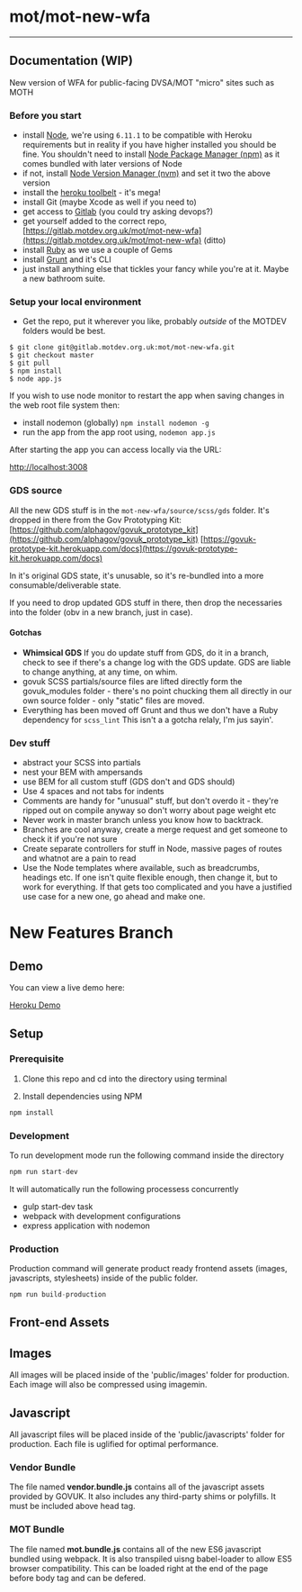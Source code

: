 # mot/mot-new-wfa
---
## Documentation (WIP)

New version of WFA for public-facing DVSA/MOT "micro" sites such as MOTH

### Before you start
 - install [Node](https://nodejs.org/en/), we're using ```6.11.1``` to be compatible with Heroku requirements but in reality if you have higher installed you should be fine. You shouldn't need to install [Node Package Manager (npm)](https://www.npmjs.com/) as it comes bundled with later versions of Node
 - if not, install [Node Version Manager (nvm)](https://github.com/creationix/nvm) and set it two the above version
 - install the [heroku toolbelt](https://devcenter.heroku.com/articles/heroku-cli) - it's mega!
 - install Git (maybe Xcode as well if you need to)
 - get access to [Gitlab](https://gitlab.motdev.org.uk) (you could try asking devops?)
 - get yourself added to the correct repo, [https://gitlab.motdev.org.uk/mot/mot-new-wfa](https://gitlab.motdev.org.uk/mot/mot-new-wfa) (ditto)
 - install [Ruby](https://www.ruby-lang.org/en/documentation/installation/#homebrew) as we use a couple of Gems
 - install [Grunt](https://gruntjs.com/getting-started) and it's CLI
 - just install anything else that tickles your fancy while you're at it. Maybe a new bathroom suite.
 
  
### Setup your local environment
 - Get the repo, put it wherever you like, probably _outside_ of the MOTDEV folders would be best.

```
$ git clone git@gitlab.motdev.org.uk:mot/mot-new-wfa.git
$ git checkout master
$ git pull
$ npm install
$ node app.js
```
If you wish to use node monitor to restart the app when saving changes in the web root file system then:
- install nodemon (globally) ```npm install nodemon -g```
- run the app from the app root using, ```nodemon app.js```


After starting the app you can access locally via the URL: 

[http://localhost:3008](http://localhost:3008)

### GDS source 

All the new GDS stuff is in the ```mot-new-wfa/source/scss/gds``` folder. It's dropped in there from the Gov Prototyping Kit:
[https://github.com/alphagov/govuk_prototype_kit](https://github.com/alphagov/govuk_prototype_kit)
[https://govuk-prototype-kit.herokuapp.com/docs](https://govuk-prototype-kit.herokuapp.com/docs) 

In it's original GDS state, it's unusable, so it's re-bundled into a more consumable/deliverable state.

If you need to drop updated GDS stuff in there, then drop the necessaries into the folder (obv in a new branch, just in case).

#### Gotchas

- **Whimsical GDS** If you do update stuff from GDS, do it in a branch, check to see if there's a change log with the GDS update. GDS are liable to change anything, at any time, on whim.
- govuk SCSS partials/source files are lifted directly form the govuk_modules folder - there's no point chucking them all directly in our own source folder - only "static" files are moved. 
- Everything has been moved off Grunt and thus we don't have a Ruby dependency for ```scss_lint``` This isn't a a gotcha relaly, I'm jus sayin'. 

### Dev stuff

- abstract your SCSS into partials
- nest your BEM with ampersands
- use BEM for all custom stuff (GDS don't and GDS should)
- Use 4 spaces and not tabs for indents
- Comments are handy for "unusual" stuff, but don't overdo it - they're ripped out on compile anyway so don't worry about page weight etc
- Never work in master branch unless you know how to backtrack. 
- Branches are cool anyway, create a merge request and get someone to check it if you're not sure
- Create separate controllers for stuff in Node, massive pages of routes and whatnot are a pain to read
- Use the Node templates where available, such as breadcrumbs, headings etc. If one isn't quite flexible enough, then change it, but to work for everything. If that gets too complicated and you have a justified use case for a new one, go ahead and make one. 


# New Features Branch

## Demo

You can view a live demo here:

[Heroku Demo](https://mot-new-wfa2.herokuapp.com/)

## Setup

### Prerequisite

1. Clone this repo and cd into the directory using terminal

2. Install dependencies using NPM

```javascript
npm install
```

### Development

To run development mode run the following command inside the directory

```javascript
npm run start-dev
```

It will automatically run the following processess concurrently

* gulp start-dev task
* webpack with development configurations
* express application with nodemon


### Production

Production command will generate product ready frontend assets (images, javascripts, stylesheets) inside of the public folder.

```javascript
npm run build-production
```

## Front-end Assets

## Images

All images will be placed inside of the 'public/images' folder for production. Each image will also be compressed using imagemin.

## Javascript

All javascript files will be placed inside of the 'public/javascripts' folder for production. Each file is uglified for optimal performance.

### Vendor Bundle

The file named **vendor.bundle.js** contains all of the javascript assets provided by GOVUK. It also includes any third-party shims or polyfills. It must be included above head tag.

### MOT Bundle

The file named **mot.bundle.js** contains all of the new ES6 javascript bundled using webpack. It is also transpiled uisng babel-loader to allow ES5 browser compatibility. This can be loaded right at the end of the page before body tag and can be defered.